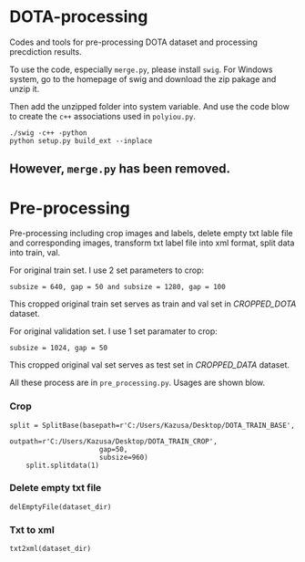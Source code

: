 # DOTA-processing  
Codes and tools for pre-processing DOTA dataset and processing precdiction results.

To use the code, especially `merge.py`, please install `swig`. For Windows system, go to the homepage of swig and download the zip pakage and unzip it.

Then add the unzipped folder into system variable. And use the code blow to create the `c++` associations used in `polyiou.py`.
```
./swig -c++ -python
python setup.py build_ext --inplace
```

However, `merge.py` has been removed.
---

# Pre-processing  
Pre-processing including crop images and labels, delete empty txt lable file and corresponding images, transform txt label file into xml format, split data into train, val.

For original train set. I use 2 set parameters to crop:
```
subsize = 640, gap = 50 and subsize = 1280, gap = 100
```
This cropped original train set serves as train and val set in _CROPPED_DOTA_ dataset.


For original validation set. I use 1 set paramater to crop:
```
subsize = 1024, gap = 50
```
This cropped original val set serves as test set in _CROPPED_DATA_ dataset.

All these process are in `pre_processing.py`. Usages are shown blow.

### Crop  
```
split = SplitBase(basepath=r'C:/Users/Kazusa/Desktop/DOTA_TRAIN_BASE',
                      outpath=r'C:/Users/Kazusa/Desktop/DOTA_TRAIN_CROP',
                      gap=50,
                      subsize=960)
    split.splitdata(1)
```

### Delete empty txt file  
```
delEmptyFile(dataset_dir)
```

### Txt to xml  
```
txt2xml(dataset_dir)
```  
